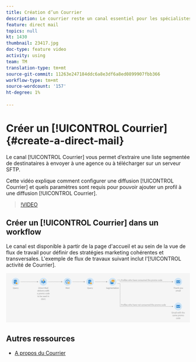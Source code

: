 ```yaml
---
title: Création d’un Courrier
description: Le courrier reste un canal essentiel pour les spécialistes du marketing du monde entier et ils peuvent désormais orchestrer ces interactions hors ligne avec leurs interactions en ligne. Le même moteur qui alimente les communications numériques, telles que le courrier électronique et les dispositifs portables, peut désormais personnaliser les envois directs.
feature: direct mail
topics: null
kt: 1430
thumbnail: 23417.jpg
doc-type: feature video
activity: using
team: TM
translation-type: tm+mt
source-git-commit: 11263e247184ddc6a8e3df6a8ed0899907fbb366
workflow-type: tm+mt
source-wordcount: '157'
ht-degree: 1%

---
```



# Créer un [!UICONTROL Courrier] {#create-a-direct-mail}

Le canal [!UICONTROL Courrier] vous permet d’extraire une liste segmentée de destinataires à envoyer à une agence ou à télécharger sur un serveur SFTP.

Cette vidéo explique comment configurer une diffusion [!UICONTROL Courrier] et quels paramètres sont requis pour pouvoir ajouter un profil à une diffusion [!UICONTROL Courrier].

>[!VIDEO](https://video.tv.adobe.com/v/23417?quality=12)

## Créer un [!UICONTROL Courrier] dans un workflow

Le canal est disponible à partir de la page d&#39;accueil et au sein de la vue de flux de travail pour définir des stratégies marketing cohérentes et transversales. L&#39;exemple de flux de travaux suivant inclut l&#39;[!UICONTROL activité de Courrier].

![Image de flux de travaux](/help/assets/direct_mail_examplewf.png)

## Autres ressources

* [A propos du Courrier](https://docs.adobe.com/content/help/en/campaign-standard/using/communication-channels/direct-mail/about-direct-mail.html)
